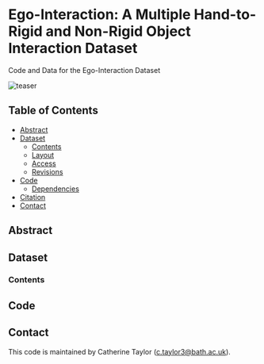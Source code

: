 # Ego-Interaction: A Multiple Hand-to-Rigid and Non-Rigid Object Interaction Dataset
Code and Data for the Ego-Interaction Dataset

![teaser](https://user-images.githubusercontent.com/25514442/104743868-17958680-5744-11eb-96d2-26f17782ba12.png)

## Table of Contents
  * [Abstract](#abstract)
  * [Dataset](#dataset)
    * [Contents](#contents)
    * [Layout](#layout)
	* [Access](#access)
	* [Revisions](#access)
  * [Code](#code)
    * [Dependencies](#dependencies)
  * [Citation](#citation)
  * [Contact](#contact)
  
  ## Abstract
  
  ## Dataset
  
  ### Contents
  
  ## Code
  
  ## Contact
  
  This code is maintained by Catherine Taylor (c.taylor3@bath.ac.uk).
